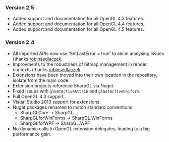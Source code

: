 ### Version 2.5

* Added support and documentation for all OpenGL 4.3 features.
* Added support and documentation for all OpenGL 4.4 features.
* Added support and documentation for all OpenGL 4.5 features.

### Version 2.4

* All imported APIs now use 'SetLastError = true' to aid in analysing issues (thanks [robinsedlaczek](https://github.com/robinsedlaczek).
* Improvments to the robustness of bitmap management in render contexts (thanks [robinsedlaczek](https://github.com/robinsedlaczek).
* Extensions have been moved into their own location in the repository, isolate from the main code.
* Extension projects reference SharpGL via Nuget.
* Fixed issues with `glGetActiveAttrib` and `glGetActiveUniform`.
* Full OpenGL 4.3 support.
* Visual Studio 2013 support for extensions.
* Nuget packages renamed to match standard conventions:
  - SharpGLCore -> SharpGL
  - SharpGLforWinForms -> SharpGL.WinForms
  - SharpGLforWPF -> SharpGL.WPF
* No dynamic calls to OpenGL extension delegates, leading to a big performance gain. 
